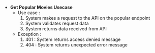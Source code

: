 - **Get Popular Movies Usecase**
    - Use case :
        1. System makes a request to the API on the popular endpoint
        2. System validates request data
        3. System returns data received from API
    - Exception :
        1. 401 : System returns access denied message
        2. 404 : System returns unexpected error message